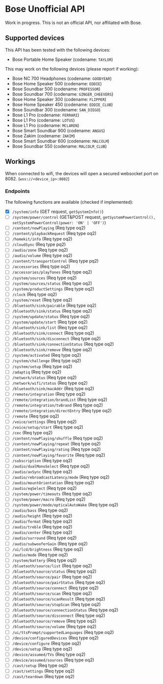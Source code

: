 # Bose Unofficial API

Work in progress. This is not an official API, nor affiliated with Bose.

## Supported devices

This API has been tested with the following devices:

- Bose Portable Home Speaker (codename: `TAYLOR`)

This may work on the following devices (please report if working):

- Bose NC 700 Headphones (codename: `GOODYEAR`)
- Bose Home Speaker 500 (codename: `EDDIE`)
- Bose Soundbar 500 (codename: `PROFESSOR`)
- Bose Soundbar 700 (codename: `GINGER_CHEEVERS`)
- Bose Home Speaker 300 (codename: `FLIPPER`)
- Bose Home Speaker 450 (codename: `EDDIE_CLUB`)
- Bose Soundbar 300 (codename: `SAN_DIEGO`)
- Bose L1 Pro (codename: `FERRARI`)
- Bose L1 Pro (codename: `LOTUS`)
- Bose L1 Pro (codename: `MCLAREN`)
- Bose Smart Soundbar 900 (codename: `ANGUS`)
- Bose Zakim (codename: `ZAKIM`)
- Bose Smart Soundbar 600 (codename: `MALCOLM`)
- Bose Soundbar 550 (codename: `MALCOLM_CLUB`)

## Workings

When connected to wifi, the devices will open a secured websocket port on 8082. (`wss://<device_ip>:8082`)

### Endpoints

The following functions are available (checked if implemented):

- [x] `/system/info` (GET request, `getSystemInfo()`)
- [ ] `/system/power/control` (GET&POST request, `getSystemPowerControl(), setSystemPowerControl(power: 'ON' | 'OFF')`)
- [ ] `/content/nowPlaying` (Req type oq2)
- [ ] `/content/playbackRequest` (Req type oq2)
- [ ] `/homekit/info` (Req type oq2)
- [ ] `/cloudSync` (Req type pq2)
- [ ] `/audio/zone` (Req type oq2)
- [ ] `/audio/volume` (Req type oq2)
- [ ] `/content/transportControl` (Req type pq2)
- [ ] `/accessories` (Req type oq2)
- [ ] `/accessories/playTones` (Req type oq2)
- [ ] `/system/sources` (Req type oq2)
- [ ] `/system/sources/status` (Req type oq2)
- [ ] `/system/productSettings` (Req type oq2)
- [ ] `/clock` (Req type oq2)
- [ ] `/system/reset` (Req type oq2)
- [ ] `/bluetooth/sink/pairable` (Req type oq2)
- [ ] `/bluetooth/sink/status` (Req type oq2)
- [ ] `/system/update/status` (Req type oq2)
- [ ] `/system/update/start` (Req type oq2)
- [ ] `/bluetooth/sink/list` (Req type oq2)
- [ ] `/bluetooth/sink/connect` (Req type oq2)
- [ ] `/bluetooth/sink/disconnect` (Req type oq2)
- [ ] `/bluetooth/sink/connectionStatus` (Req type oq2)
- [ ] `/bluetooth/sink/remove` (Req type oq2)
- [ ] `/system/activated` (Req type oq2)
- [ ] `/system/challenge` (Req type oq2)
- [ ] `/system/setup` (Req type oq2)
- [ ] `/adaptiq` (Req type oq2)
- [ ] `/network/status` (Req type oq2)
- [ ] `/network/wifi/status` (Req type oq2)
- [ ] `/bluetooth/sink/macAddr` (Req type oq2)
- [ ] `/remote/integration` (Req type oq2)
- [ ] `/remote/integration/brandList` (Req type oq2)
- [ ] `/remote/integration/tvBrand` (Req type oq2)
- [ ] `/remote/integration/directEntry` (Req type oq2)
- [ ] `/remote` (Req type oq2)
- [ ] `/voice/settings` (Req type oq2)
- [ ] `/voice/setup/start` (Req type oq2)
- [ ] `/cec` (Req type oq2)
- [ ] `/content/nowPlaying/shuffle` (Req type oq2)
- [ ] `/content/nowPlaying/repeat` (Req type oq2)
- [ ] `/content/nowPlaying/rating` (Req type oq2)
- [ ] `/content/nowPlaying/favorite` (Req type oq2)
- [ ] `/subscription` (Req type oq2)
- [ ] `/audio/dualMonoSelect` (Req type oq2)
- [ ] `/audio/avSync` (Req type oq2)
- [ ] `/audio/rebroadcastLatency/mode` (Req type oq2)
- [ ] `/audio/mountOrientation` (Req type oq2)
- [ ] `/audio/eqSelect` (Req type oq2)
- [ ] `/system/power/timeouts` (Req type oq2)
- [ ] `/system/power/macro` (Req type oq2)
- [ ] `/system/power/mode/opticalAutoWake` (Req type oq2)
- [ ] `/audio/bass` (Req type oq2)
- [ ] `/audio/height` (Req type oq2)
- [ ] `/audio/format` (Req type oq2)
- [ ] `/audio/treble` (Req type oq2)
- [ ] `/audio/center` (Req type oq2)
- [ ] `/audio/surround` (Req type oq2)
- [ ] `/audio/subwooferGain` (Req type oq2)
- [ ] `/ui/lcd/brightness` (Req type oq2)
- [ ] `/audio/mode` (Req type oq2)
- [ ] `/system/battery` (Req type oq2)
- [ ] `/bluetooth/source/list` (Req type oq2)
- [ ] `/bluetooth/source/status` (Req type oq2)
- [ ] `/bluetooth/source/pair` (Req type oq2)
- [ ] `/bluetooth/source/pairStatus` (Req type oq2)
- [ ] `/bluetooth/source/connect` (Req type oq2)
- [ ] `/bluetooth/source/scan` (Req type oq2)
- [ ] `/bluetooth/source/scanResult` (Req type oq2)
- [ ] `/bluetooth/source/stopScan` (Req type oq2)
- [ ] `/bluetooth/source/connectionStatus` (Req type oq2)
- [ ] `/bluetooth/source/disconnect` (Req type oq2)
- [ ] `/bluetooth/source/remove` (Req type oq2)
- [ ] `/bluetooth/source/volume` (Req type oq2)
- [ ] `/ui/ttsPrompt/supportedLanguages` (Req type oq2)
- [ ] `/device/configuredDevices` (Req type oq2)
- [ ] `/device/configure` (Req type oq2)
- [ ] `/device/setup` (Req type oq2)
- [ ] `/device/assumed/TVs` (Req type oq2)
- [ ] `/device/assumed/sources` (Req type oq2)
- [ ] `/cast/setup` (Req type oq2)
- [ ] `/cast/settings` (Req type oq2)
- [ ] `/cast/teardown` (Req type oq2)
